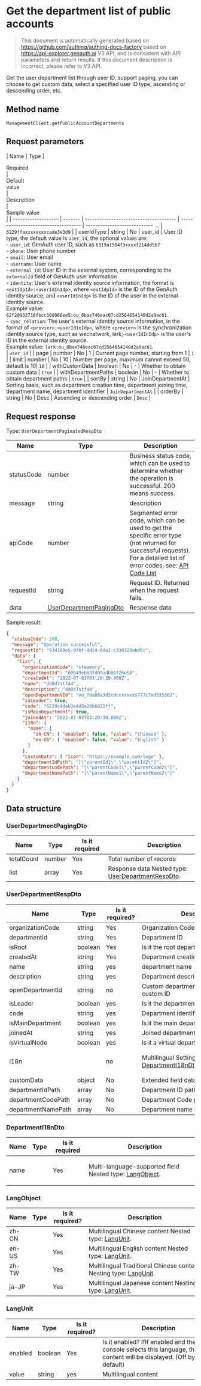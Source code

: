# Get the department list of public accounts

<!--
Warning⚠️:
Do not modify this document directly,
https://github.com/Authing/authing-docs-factory
Use this project to generate
-->

<LastUpdated />

> This document is automatically generated based on https://github.com/authing/authing-docs-factory based on https://api-explorer.genauth.ai V3 API, and is consistent with API parameters and return results. If this document description is incorrect, please refer to V3 API.

Get the user department list through user ID, support paging, you can choose to get custom data, select a specified user ID type, ascending or descending order, etc.

## Method name

`ManagementClient.getPublicAccountDepartments`

## Request parameters

| Name | Type | <div style="width:80px">Required</div> | <div style="width:60px">Default value</div> | <div style="width:300px">Description</div> | <div style="width:200px">Sample value</div> |
| ------------------- | ------- | -------------------------------------- | ------------------------------------ | ---------------------------- ... | `6229ffaxxxxxxxxcade3e3d9` |
| userIdType | string | No | user_id | User ID type, the default value is `user_id`, the optional values ​​are:<br>- `user_id`: GenAuth user ID, such as `6319a1504f3xxxxf214dd5b7`<br>- `phone`: User phone number<br>- `email`: User email<br>- `username`: User name<br>- `external_id`: User ID in the external system, corresponding to the `externalId` field of GenAuth user information<br>- `identity`: User's external identity source information, the format is `<extIdpId>:<userIdInIdp>`, where `<extIdpId>` is the ID of the GenAuth identity source, and `<userIdInIdp>` is the ID of the user in the external identity source. <br>Example value: `62f20932716fbcc10d966ee5:ou_8bae746eac07cd2564654140d2a9ac61`. <br>- `sync_relation`: The user's external identity source information, in the format of `<provier>:<userIdInIdp>`, where `<provier>` is the synchronization identity source type, such as wechatwork, lark; `<userIdInIdp>` is the user's ID in the external identity source. <br>Example value: `lark:ou_8bae746eac07cd2564654140d2a9ac61`. <br> | `user_id` |
| page | number | No | 1 | Current page number, starting from 1 | `1` |
| limit | number | No | 10 | Number per page, maximum cannot exceed 50, default is 10| `10` |
| withCustomData | boolean | No | - | Whether to obtain custom data | `true` |
| withDepartmentPaths | boolean | No | - | Whether to obtain department paths | `true` |
| sortBy | string | No | JoinDepartmentAt | Sorting basis, such as department creation time, department joining time, department name, department identifier | `JoinDepartmentAt` |
| orderBy | string | No | Desc | Ascending or descending order | `Desc` |

## Request response

Type: `UserDepartmentPaginatedRespDto`

| Name       | Type                                                           | Description                                                                                                                                                                                                                                                                                                                                    |
| ---------- | -------------------------------------------------------------- | ---------------------------------------------------------------------------------------------------------------------------------------------------------------------------------------------------------------------------------------------------------------------------------------------------------------------------------------------- |
| statusCode | number                                                         | Business status code, which can be used to determine whether the operation is successful. 200 means success.                                                                                                                                                                                                                                   |
| message    | string                                                         | description                                                                                                                                                                                                                                                                                                                                    |
| apiCode    | number                                                         | Segmented error code, which can be used to get the specific error type (not returned for successful requests). For a detailed list of error codes, see: [API Code List](https://api-explorer.genauth.ai/?tag=group/%E5%BC%80%E5%8F%91%E5%87%86%E5%A4%87#tag/%E5%BC%80%E5%8F%91%E5%87%86%E5%A4%87/%E9%94%99%E8%AF%AF%E5%A4%84%E7%90%86/apiCode) |
| requestId  | string                                                         | Request ID. Returned when the request fails.                                                                                                                                                                                                                                                                                                   |
| data       | <a href="#UserDepartmentPagingDto">UserDepartmentPagingDto</a> | Response data                                                                                                                                                                                                                                                                                                                                  |

Sample result:

```json
{
  "statusCode": 200,
  "message": "Operation successful",
  "requestId": "934108e5-9fbf-4d24-8da1-c330328abd6c",
  "data": {
    "list": {
      "organizationCode": "steamory",
      "departmentId": "60b49eb83fd80adb96f26e68",
      "createdAt": "2022-07-03T03:20:30.000Z",
      "name": "dd8d7stf44",
      "description": "dd8d7stf44",
      "openDepartmentId": "ou_7dab8a3d3cdccxxxxxx777c7ad535d62",
      "isLeader": true,
      "code": "6229c4deb3e4d8a20b6021ff",
      "isMainDepartment": true,
      "joinedAt": "2022-07-03T03:20:30.000Z",
      "i18n": {
        "name": {
          "zh-CN": { "enabled": false, "value": "Chinese" },
          "en-US": { "enabled": false, "value": "English" }
        }
      },
      "customData": { "icon": "https://example.com/logo" },
      "departmentIdPath": "[\"parentId1\",\"parentId2\"]",
      "departmentCodePath": "[\"parentCode1\",\"parentCode2\"]",
      "departmentNamePath": "[\"parentName1\",\"parentName2\"]"
    }
  }
}
```

## Data structure

### <a id="UserDepartmentPagingDto"></a> UserDepartmentPagingDto

| Name       | Type   | <div style="width:80px">Is it required</div> | <div style="width:300px">Description</div>                                             | <div style="width:200px">Sample value</div> |
| ---------- | ------ | -------------------------------------------- | -------------------------------------------------------------------------------------- | ------------------------------------------- |
| totalCount | number | Yes                                          | Total number of records                                                                |                                             |
| list       | array  | Yes                                          | Response data Nested type: <a href="#UserDepartmentRespDto">UserDepartmentRespDto</a>. |                                             |

### <a id="UserDepartmentRespDto"></a> UserDepartmentRespDto

| Name               | Type    | <div style="width:80px">Is it required?</div> | <div style="width:300px">Description</div>                                             | <div style="width:200px">Sample value</div>                                                       |
| ------------------ | ------- | --------------------------------------------- | -------------------------------------------------------------------------------------- | ------------------------------------------------------------------------------------------------- |
| organizationCode   | string  | Yes                                           | Organization Code (organizationCode)                                                   | `steamory`                                                                                        |
| departmentId       | string  | Yes                                           | Department ID                                                                          | `60b49eb83fd80adb96f26e68`                                                                        |
| isRoot             | boolean | Yes                                           | Is it the root department?                                                             |                                                                                                   |
| createdAt          | string  | Yes                                           | Department creation time                                                               | `2022-07-03T03:20:30.000Z`                                                                        |
| name               | string  | yes                                           | department name                                                                        | `dd8d7stf44`                                                                                      |
| description        | string  | yes                                           | Department description                                                                 | `dd8d7stf44`                                                                                      |
| openDepartmentId   | string  | no                                            | Custom department ID, used to store custom ID                                          | `ou_7dab8a3d3cdccxxxxxx777c7ad535d62`                                                             |
| isLeader           | boolean | yes                                           | Is it the department leader                                                            | `true`                                                                                            |
| code               | string  | yes                                           | Department identification code                                                         | `6229c4deb3e4d8a20b6021ff`                                                                        |
| isMainDepartment   | boolean | yes                                           | Is it the main department                                                              | `true`                                                                                            |
| joinedAt           | string  | yes                                           | Joined department time                                                                 | `2022-07-03T03:20:30.000Z`                                                                        |
| isVirtualNode      | boolean | yes                                           | Is it a virtual department                                                             |                                                                                                   |
| i18n               |         | no                                            | Multilingual Settings Nested type: <a href="#DepartmentI18nDto">DepartmentI18nDto</a>. | `{"name":{"zh-CN":{"enabled":false,"value":"中文"},"en-US":{"enabled":false,"value":"English"}}}` |
| customData         | object  | No                                            | Extended field data of department                                                      | `{"icon":"https://example.com/logo"}`                                                             |
| departmentIdPath   | array   | No                                            | Department ID path                                                                     | `["parentId1","parentId2"]`                                                                       |
| departmentCodePath | array   | No                                            | Department Code path                                                                   | `["parentCode1","parentCode2"]`                                                                   |
| departmentNamePath | array   | No                                            | Department name path                                                                   | `["parentName1","parentName2"]`                                                                   |

### <a id="DepartmentI18nDto"></a> DepartmentI18nDto

| Name | Type | <div style="width:80px">Is it required</div> | <div style="width:300px">Description</div>                                        | <div style="width:200px">Sample value</div>                                              |
| ---- | ---- | -------------------------------------------- | --------------------------------------------------------------------------------- | ---------------------------------------------------------------------------------------- |
| name |      | Yes                                          | Multi-language-supported field Nested type: <a href="#LangObject">LangObject</a>. | `{"zh-CN":{"enabled":false,"value":"中文"},"en-US":{"enabled":false,"value":"English"}}` |

### <a id="LangObject"></a> LangObject

| Name  | Type | <div style="width:80px">Is it required?</div> | <div style="width:300px">Description</div>                                               | <div style="width:200px">Sample value</div> |
| ----- | ---- | --------------------------------------------- | ---------------------------------------------------------------------------------------- | ------------------------------------------- |
| zh-CN |      | Yes                                           | Multilingual Chinese content Nested type: <a href="#LangUnit">LangUnit</a>.              | `{"enabled":false,"value":"中文"}`          |
| en-US |      | Yes                                           | Multilingual English content Nested type: <a href="#LangUnit">LangUnit</a>.              | `{"enabled":false,"value":"English"}`       |
| zh-TW |      | Yes                                           | Multilingual Traditional Chinese content Nesting type: <a href="#LangUnit">LangUnit</a>. | `{"enabled":false,"value":"繁體中文"}`      |
| ja-JP |      | Yes                                           | Multilingual Japanese content Nesting type: <a href="#LangUnit">LangUnit</a>.            | `{"enabled":false,"value":"日本語"}`        |

### <a id="LangUnit"></a> LangUnit

| Name    | Type    | <div style="width:80px">Is it required?</div> | <div style="width:300px">Description</div>                                                                          | <div style="width:200px">Sample value</div> |
| ------- | ------- | --------------------------------------------- | ------------------------------------------------------------------------------------------------------------------- | ------------------------------------------- |
| enabled | boolean | Yes                                           | Is it enabled? IfIf enabled and the console selects this language, this content will be displayed. (Off by default) |                                             |
| value   | string  | yes                                           | Multilingual content                                                                                                |                                             |
